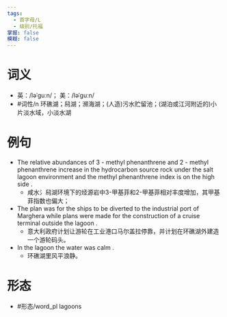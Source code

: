 ```yaml
---
tags:
  - 首字母/L
  - 级别/托福
掌握: false
模糊: false
---
```

# 词义
- 英：/ləˈɡuːn/； 美：/ləˈɡuːn/
- #词性/n  环礁湖；舄湖；濒海湖；(人造)污水贮留池；(湖泊或江河附近的)小片淡水域，小淡水湖
# 例句
- The relative abundances of 3 - methyl phenanthrene and 2 - methyl phenanthrene increase in the hydrocarbon source rock under the salt lagoon environment and the methyl phenanthrene index is on the high side .
	- 咸水氵舄湖环境下的烃源岩中3-甲基菲和2-甲基菲相对丰度增加，其甲基菲指数也偏大；
- The plan was for the ships to be diverted to the industrial port of Marghera while plans were made for the construction of a cruise terminal outside the lagoon .
	- 意大利政府计划让游轮在工业港口马尔盖拉停靠，并计划在环礁湖外建造一个游轮码头。
- In the lagoon the water was calm .
	- 环礁湖里风平浪静。
# 形态
- #形态/word_pl lagoons
